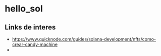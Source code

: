 # hello_sol

## Links de interes
* https://www.quicknode.com/guides/solana-development/nfts/como-crear-candy-machine
* 